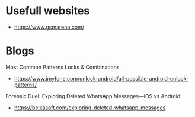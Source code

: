 # Usefull websites

- https://www.gsmarena.com/

# Blogs

Most Common Patterns Locks & Combinations
- https://www.imyfone.com/unlock-android/all-possible-android-unlock-patterns/

Forensic Duel: Exploring Deleted WhatsApp Messages—iOS vs Android
- https://belkasoft.com/exploring-deleted-whatsapp-messages
